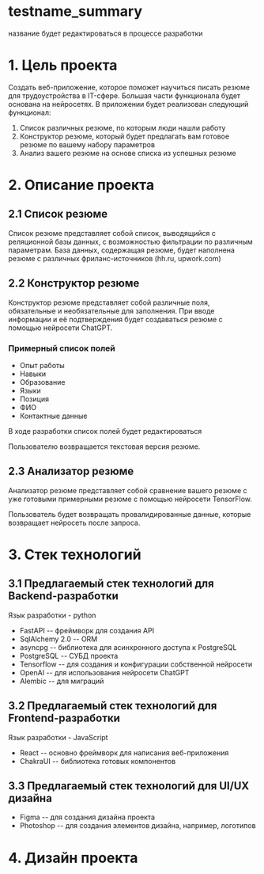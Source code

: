 # testname_summary
название будет редактироваться в процессе разработки

 
# 1. Цель проекта
Создать веб-приложение, которое поможет научиться писать резюме для трудоустройства в IT-сфере. Большая части функционала будет основана на нейросетях. В приложении будет реализован следующий функционал:
1) Список различных резюме, по которым люди нашли работу
2) Конструктор резюме, который будет предлагать вам готовое резюме по вашему набору параметров
3) Анализ вашего резюме на основе списка из успешных резюме

# 2. Описание проекта
## 2.1 Список резюме
Список резюме представляет собой список, выводящийся с реляционной базы данных, с возможностью фильтрации по различным параметрам.
База данных, содержащая резюме, будет наполнена резюме с различных фриланс-источников (hh.ru, upwork.com)

## 2.2 Конструктор резюме
Конструктор резюме представляет собой различные поля, обязательные и необязательные для заполнения.
При вводе информации и её подтверждения будет создаваться резюме с помощью нейросети ChatGPT.

### Примерный список полей
- Опыт работы
- Навыки
- Образование
- Языки
- Позиция
- ФИО
- Контактные данные

В ходе разработки список полей будет редактироваться

Пользователю возвращается текстовая версия резюме.

## 2.3 Анализатор резюме
Анализатор резюме представляет собой сравнение вашего резюме с уже готовыми примерными резюме с помощью нейросети TensorFlow.

Пользователь будет возвращать провалидированные данные, которые возвращает нейросеть после запроса.

# 3. Стек технологий
## 3.1 Предлагаемый стек технологий для Backend-разработки
Язык разработки - python
- FastAPI -- фреймворк для создания API
- SqlAlchemy 2.0 -- ORM
- asyncpg -- библиотека для асинхронного доступа к PostgreSQL
- PostgreSQL -- СУБД проекта
- Tensorflow -- для создания и конфигурации собственной нейросети
- OpenAI -- для использования нейросети ChatGPT 
- Alembic -- для миграций

## 3.2 Предлагаемый стек технологий для Frontend-разработки
Язык разработки - JavaScript
- React -- основно фреймворк для написания веб-приложения
- ChakraUI -- библиотека готовых компонентов

## 3.3 Предлагаемый стек технологий для UI/UX дизайна
- Figma -- для создания дизайна проекта
- Photoshop -- для создания элементов дизайна, например, логотипов

# 4. Дизайн проекта
